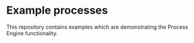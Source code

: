 # Example processes
This repository contains examples which are demonstrating the Process Engine
functionality.
